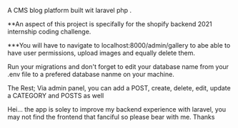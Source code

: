 A CMS blog platform built wit laravel php .


**An aspect of this project is specifally for the shopify backend 2021 internship coding challenge.

***You will have to navigate to localhost:8000/admin/gallery to abe able to have user permissions, upload images and equally delete them.


Run your migrations and don't forget to edit your database name from your .env file to a prefered database nanme on your machine.

The Rest;
Via admin panel, you can add a POST, create, delete, edit, update a CATEGORY and POSTS as well

Hei... the app is soley to improve my backend experience with laravel, you may not find the frontend that fanciful so please bear with me. Thanks
